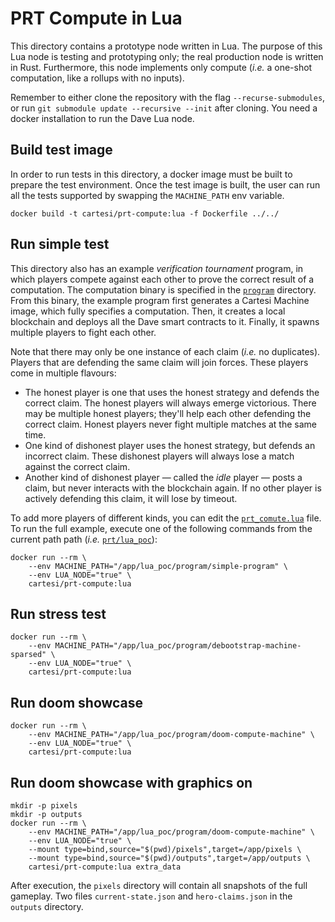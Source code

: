 # PRT Compute in Lua

This directory contains a prototype node written in Lua.
The purpose of this Lua node is testing and prototyping only; the real production node is written in Rust.
Furthermore, this node implements only compute (_i.e._ a one-shot computation, like a rollups with no inputs).

Remember to either clone the repository with the flag `--recurse-submodules`, or run `git submodule update --recursive --init` after cloning.
You need a docker installation to run the Dave Lua node.

## Build test image

In order to run tests in this directory, a docker image must be built to prepare the test environment. Once the test image is built, the user can run all the tests supported by swapping the `MACHINE_PATH` env variable.

```
docker build -t cartesi/prt-compute:lua -f Dockerfile ../../
```

## Run simple test

This directory also has an example _verification tournament_ program, in which players compete against each other to prove the correct result of a computation.
The computation binary is specified in the [`program`](program) directory.
From this binary, the example program first generates a Cartesi Machine image, which fully specifies a computation.
Then, it creates a local blockchain and deploys all the Dave smart contracts to it.
Finally, it spawns multiple players to fight each other.

Note that there may only be one instance of each claim (_i.e._ no duplicates).
Players that are defending the same claim will join forces.
These players come in multiple flavours:

-   The honest player is one that uses the honest strategy and defends the correct claim.
    The honest players will always emerge victorious.
    There may be multiple honest players; they'll help each other defending the correct claim.
    Honest players never fight multiple matches at the same time.
-   One kind of dishonest player uses the honest strategy, but defends an incorrect claim.
    These dishonest players will always lose a match against the correct claim.
-   Another kind of dishonest player — called the _idle_ player — posts a claim, but never interacts with the blockchain again.
    If no other player is actively defending this claim, it will lose by timeout.

To add more players of different kinds, you can edit the [`prt_comute.lua`](prt_compute.lua) file.
To run the full example, execute one of the following commands from the current path path (_i.e._ [`prt/lua_poc`](.)):

```
docker run --rm \
    --env MACHINE_PATH="/app/lua_poc/program/simple-program" \
    --env LUA_NODE="true" \
    cartesi/prt-compute:lua
```

## Run stress test

```
docker run --rm \
    --env MACHINE_PATH="/app/lua_poc/program/debootstrap-machine-sparsed" \
    --env LUA_NODE="true" \
    cartesi/prt-compute:lua
```

## Run doom showcase

```
docker run --rm \
    --env MACHINE_PATH="/app/lua_poc/program/doom-compute-machine" \
    --env LUA_NODE="true" \
    cartesi/prt-compute:lua
```

## Run doom showcase with graphics on

```
mkdir -p pixels
mkdir -p outputs
docker run --rm \
    --env MACHINE_PATH="/app/lua_poc/program/doom-compute-machine" \
    --env LUA_NODE="true" \
    --mount type=bind,source="$(pwd)/pixels",target=/app/pixels \
    --mount type=bind,source="$(pwd)/outputs",target=/app/outputs \
    cartesi/prt-compute:lua extra_data
```

After execution, the `pixels` directory will contain all snapshots of the full gameplay. Two files `current-state.json` and `hero-claims.json` in the `outputs` directory.

